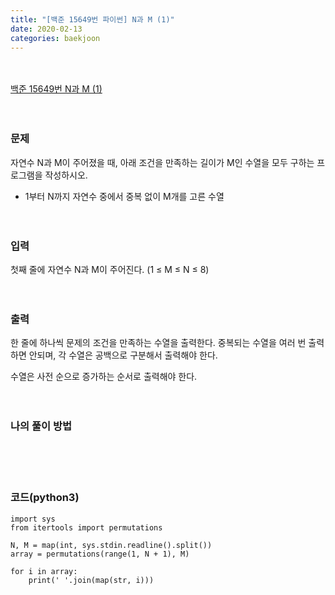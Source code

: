 ```yaml
---
title: "[백준 15649번 파이썬] N과 M (1)"
date: 2020-02-13
categories: baekjoon
---
```


<br><br>
[백준 15649번 N과 M (1)](https://www.acmicpc.net/problem/15649번)
<br><br><br>

### 문제<br>
자연수 N과 M이 주어졌을 때, 아래 조건을 만족하는 길이가 M인 수열을 모두 구하는 프로그램을 작성하시오.

* 1부터 N까지 자연수 중에서 중복 없이 M개를 고른 수열
<br><br><br>


### 입력<br>
첫째 줄에 자연수 N과 M이 주어진다. (1 ≤ M ≤ N ≤ 8)
<br><br><br>


### 출력<br>
한 줄에 하나씩 문제의 조건을 만족하는 수열을 출력한다. 
중복되는 수열을 여러 번 출력하면 안되며, 각 수열은 공백으로 구분해서 출력해야 한다.

수열은 사전 순으로 증가하는 순서로 출력해야 한다.
<br><br><br>


### 나의 풀이 방법<br>

<br><br><br>


### 코드(python3)
```
import sys
from itertools import permutations

N, M = map(int, sys.stdin.readline().split())
array = permutations(range(1, N + 1), M)

for i in array:
    print(' '.join(map(str, i)))
```
